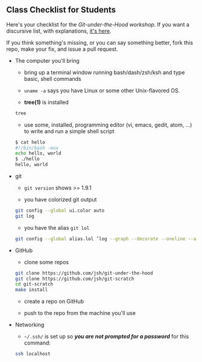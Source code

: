 ## Class Checklist for Students

Here's your checklist for the *Git-under-the-Hood workshop*. If you want a discursive list, with explanations,
[it's here](https://docs.google.com/document/d/1eQr6fFiZPGYNc2DSWdA1s5fS0nU5midRgpaZBttD49E/edit?usp=sharing).

If you think something's missing, or you can say something better, fork this repo, make your fix, and issue a pull request.

- The computer you'll bring

  + bring up a terminal window running bash/dash/zsh/ksh and type basic, shell commands

  + ```uname -a``` says you have Linux or some other Unix-flavored OS.

  + **tree(1)** is installed

  ```bash
  tree
  ```

  + use some, installed, programming editor (vi, emacs, gedit, atom, ...) to write and run a simple shell script

  ```bash
  $ cat hello
  #!/bin/bash -eux
  echo hello, world
  $ ./hello
  hello, world
  ```

- git

  + ```git version``` shows >= 1.9.1

  + you have colorized git output

  ```bash
  git config --global ui.color auto
  git log
  ```

  + you have the alias ```git lol```

  ```bash
  git config --global alias.lol ’log --graph --decorate --oneline --all’
  ```

- GitHub

  + clone some repos


  ```bash
  git clone https://github.com/jsh/git-under-the-hood
  git clone https://github.com/jsh/git-scratch
  cd git-scratch
  make install
  ```

  + create a repo on GitHub

  + push to the repo from the machine you'll use

- Networking

  + ```~/.ssh/``` is set up so ***you are not prompted for a password*** for this command:

  ```bash
  ssh localhost
  ```
